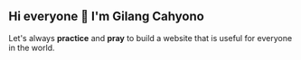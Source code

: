 ## Hi everyone 👋 I'm Gilang Cahyono
Let's always **practice** and **pray** to build a website that is useful for everyone in the world.
